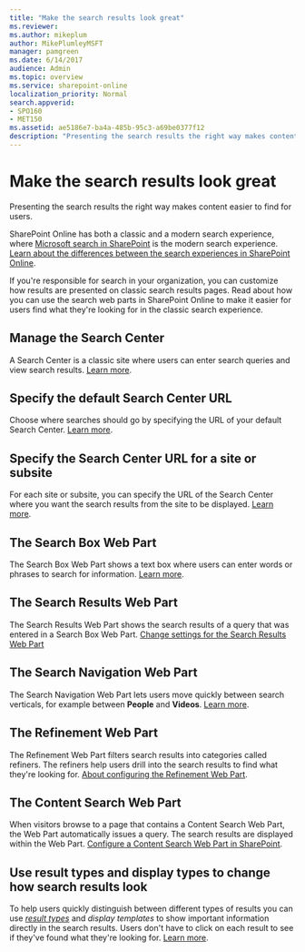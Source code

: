 ```yaml
---
title: "Make the search results look great"
ms.reviewer: 
ms.author: mikeplum
author: MikePlumleyMSFT
manager: pamgreen
ms.date: 6/14/2017
audience: Admin
ms.topic: overview
ms.service: sharepoint-online
localization_priority: Normal
search.appverid:
- SPO160
- MET150
ms.assetid: ae5186e7-ba4a-485b-95c3-a69be0377f12
description: "Presenting the search results the right way makes content easier to find. Learn how you can use the search web parts in SharePoint Online to help users find what they're looking for."
---
```


# Make the search results look great

Presenting the search results the right way makes content easier to find for users.

SharePoint Online has both a classic and a modern search experience, where [Microsoft search in SharePoint](https://docs.microsoft.com/microsoftsearch/overview-microsoft-search) is the modern search experience. [Learn about the differences between the search experiences in SharePoint Online](differences-classic-modern-search.md).

If you're responsible for search in your organization, you can customize how results are presented on classic search results pages. Read about how you can use the search web parts in SharePoint Online to make it easier for users find what they're looking for in the classic search experience.  
  
 ## Manage the Search Center
  
A Search Center is a classic site where users can enter search queries and view search results. [Learn more](manage-search-center.md).
  
## Specify the default Search Center URL
  
Choose where searches should go by specifying the URL of your default Search Center. [Learn more](specify-default-search-center.md).
  
## Specify the Search Center URL for a site or subsite
  
For each site or subsite, you can specify the URL of the Search Center where you want the search results from the site to be displayed. [Learn more](override-default-search-center.md).
  
## The Search Box Web Part
  
The Search Box Web Part shows a text box where users can enter words or phrases to search for information. [Learn more](search-box-web-part.md).
  
 ## The Search Results Web Part
  
The Search Results Web Part shows the search results of a query that was entered in a Search Box Web Part. [Change settings for the Search Results Web Part](https://support.office.com/article/40ff85b3-bc5e-4230-b1dd-f088188e487e)
  
## The Search Navigation Web Part
  
The Search Navigation Web Part lets users move quickly between search verticals, for example between **People** and **Videos**. [Learn more](search-navigation-web-part.md).
  
## The Refinement Web Part
  
The Refinement Web Part filters search results into categories called refiners. The refiners help users drill into the search results to find what they're looking for. [About configuring the Refinement Web Part](https://support.office.com/article/7cef67e8-b992-4659-b21a-ba534eea102e).
  
## The Content Search Web Part
  
When visitors browse to a page that contains a Content Search Web Part, the Web Part automatically issues a query. The search results are displayed within the Web Part. [Configure a Content Search Web Part in SharePoint](https://support.office.com/article/0dc16de1-dbe4-462b-babb-bf8338c36c9a).
  
 ## Use result types and display types to change how search results look
  
To help users quickly distinguish between different types of results you can use  *[result types](manage-result-types.md)*  and  *display templates*  to show important information directly in the search results. Users don't have to click on each result to see if they've found what they're looking for. [Learn more](use-result-types-and-display-templates.md).
